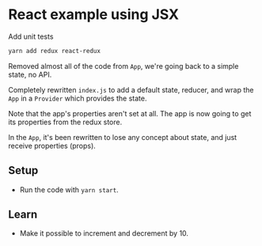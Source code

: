 # React example using JSX

Add unit tests

```bash
yarn add redux react-redux
```

Removed almost all of the code from `App`, we're going back to a simple state, no API.

Completely rewritten `index.js` to add a default state, reducer, and wrap the `App` in a `Provider` which provides the state.

Note that the app's properties aren't set at all. The app is now going to get its properties from the redux store.

In the `App`, it's been rewritten to lose any concept about state, and just receive properties (props).

## Setup

* Run the code with `yarn start`.

## Learn

* Make it possible to increment and decrement by 10.